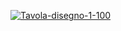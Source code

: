 <a href="https://imgbb.com/"><img src="https://i.ibb.co/C9pTw0x/Tavola-disegno-1-100.jpg" alt="Tavola-disegno-1-100" border="0"></a>
